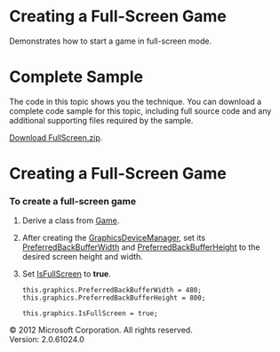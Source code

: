 ﻿

# Creating a Full-Screen Game

Demonstrates how to start a game in full-screen mode.

# Complete Sample

The code in this topic shows you the technique. You can download a complete code sample for this topic, including full source code and any additional supporting files required by the sample.

[Download FullScreen.zip](http://go.microsoft.com/fwlink/?LinkId=258700).

# Creating a Full-Screen Game

### To create a full-screen game

1.  Derive a class from [Game](T_Microsoft_Xna_Framework_Game.md).
    
2.  After creating the [GraphicsDeviceManager](T_Microsoft_Xna_Framework_GraphicsDeviceManager.md), set its [PreferredBackBufferWidth](P_Microsoft_Xna_Framework_GraphicsDeviceManager_PreferredBackBufferWidth.md) and [PreferredBackBufferHeight](P_Microsoft_Xna_Framework_GraphicsDeviceManager_PreferredBackBufferHeight.md) to the desired screen height and width.
    
3.  Set [IsFullScreen](P_Microsoft_Xna_Framework_GraphicsDeviceManager_IsFullScreen.md) to **true**.
    
    ```
    this.graphics.PreferredBackBufferWidth = 480;
    this.graphics.PreferredBackBufferHeight = 800;
    
    this.graphics.IsFullScreen = true;
    ```
    

© 2012 Microsoft Corporation. All rights reserved.  
Version: 2.0.61024.0